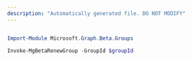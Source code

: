 ```yaml
---
description: "Automatically generated file. DO NOT MODIFY"
---
```


```powershell

Import-Module Microsoft.Graph.Beta.Groups

Invoke-MgBetaRenewGroup -GroupId $groupId

```